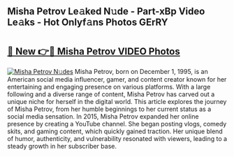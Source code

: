 ## Misha Petrov Le𝚊ked N𝚞de - Part-xBp Video Le𝚊ks - Hot Onlyf𝚊ns Photos GErRY

# <h2><a href="http://ac48696.deff.icu/?id=Misha+Petrov">🔗 New 👉🔴 Misha Petrov VIDEO Photos</a></h2>

[![Misha Petrov N𝚞des](https://i.imgur.com/rIISA9y.gif)](http://ac48696.deff.icu/?id=Misha+Petrov)
Misha Petrov, born on December 1, 1995, is an American social media influencer, gamer, and content creator known for her entertaining and engaging presence on various platforms. With a large following and a diverse range of content, Misha Petrov has carved out a unique niche for herself in the digital world. This article explores the journey of Misha Petrov, from her humble beginnings to her current status as a social media sensation. In 2015, Misha Petrov expanded her online presence by creating a YouTube channel. She began posting vlogs, comedy skits, and gaming content, which quickly gained traction. Her unique blend of humor, authenticity, and vulnerability resonated with viewers, leading to a steady growth in her subscriber base.
